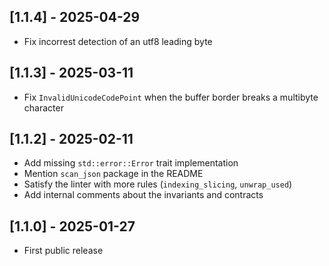 ## [1.1.4] - 2025-04-29

- Fix incorrest detection of an utf8 leading byte


## [1.1.3] - 2025-03-11

- Fix `InvalidUnicodeCodePoint` when the buffer border breaks a multibyte character


## [1.1.2] - 2025-02-11

- Add missing `std::error::Error` trait implementation
- Mention `scan_json` package in the README
- Satisfy the linter with more rules (`indexing_slicing`, `unwrap_used`)
- Add internal comments about the invariants and contracts


## [1.1.0] - 2025-01-27

- First public release
